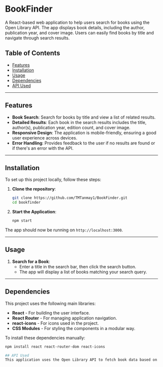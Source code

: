 # BookFinder

A React-based web application to help users search for books using the Open Library API. The app displays book details, including the author, publication year, and cover image. Users can easily find books by title and navigate through search results.

## Table of Contents
- [Features](#features)
- [Installation](#installation)
- [Usage](#usage)
- [Dependencies](#dependencies)
- [API Used](#api-used)

---

## Features

- **Book Search**: Search for books by title and view a list of related results.
- **Detailed Results**: Each book in the search results includes the title, author(s), publication year, edition count, and cover image.
- **Responsive Design**: The application is mobile-friendly, ensuring a good user experience across devices.
- **Error Handling**: Provides feedback to the user if no results are found or if there's an error with the API.

---

## Installation

To set up this project locally, follow these steps:

1. **Clone the repository**:
    ```bash
    git clone https://github.com/TMTanmay1/BookFinder.git
    cd bookfinder
    ```

2. **Start the Application**:
    ```bash
    npm start
    ```

The app should now be running on `http://localhost:3000`.

---

## Usage

1. **Search for a Book**:
   - Enter a title in the search bar, then click the search button.
   - The app will display a list of books matching your search query.

---

## Dependencies

This project uses the following main libraries:

- **React** - For building the user interface.
- **React Router** - For managing application navigation.
- **react-icons** - For icons used in the project.
- **CSS Modules** - For styling the components in a modular way.

To install these dependencies manually:
```bash
npm install react react-router-dom react-icons

## API Used
This application uses the Open Library API to fetch book data based on user search queries. The data fetched includes the book title, authors, cover image, edition count, and first publish year.

